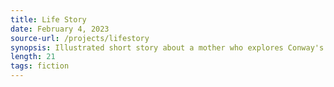 ```yaml
---
title: Life Story
date: February 4, 2023
source-url: /projects/lifestory
synopsis: Illustrated short story about a mother who explores Conway's Game of Life while mourning her daughter's death.
length: 21
tags: fiction
---
```


